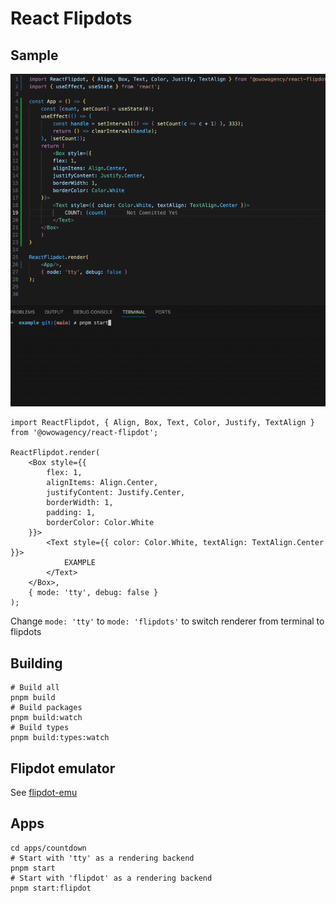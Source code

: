 # React Flipdots

## Sample

![Sample GIF](./sample.gif)

```tsx
import ReactFlipdot, { Align, Box, Text, Color, Justify, TextAlign } from '@owowagency/react-flipdot';

ReactFlipdot.render(
    <Box style={{
        flex: 1,
        alignItems: Align.Center,
        justifyContent: Justify.Center,
        borderWidth: 1,
        padding: 1,
        borderColor: Color.White
    }}>
        <Text style={{ color: Color.White, textAlign: TextAlign.Center }}>
            EXAMPLE
        </Text>
    </Box>,
    { mode: 'tty', debug: false }
);
```

Change `mode: 'tty'` to `mode: 'flipdots'` to switch renderer from terminal to flipdots

## Building

```shell
# Build all
pnpm build
# Build packages
pnpm build:watch
# Build types
pnpm build:types:watch
```

## Flipdot emulator

See [flipdot-emu](./packages/flipdot-emu/README.md)

## Apps

```shell
cd apps/countdown
# Start with 'tty' as a rendering backend
pnpm start
# Start with 'flipdot' as a rendering backend
pnpm start:flipdot
```